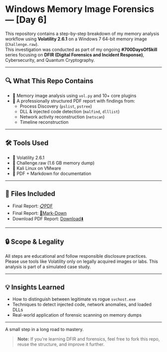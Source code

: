 # Windows Memory Image Forensics — [Day 6]

This repository contains a step-by-step breakdown of my memory analysis workflow using **Volatility 2.6.1** on a Windows 7 64-bit memory image (`Challenge.raw`).  
This investigation was conducted as part of my ongoing **#700DaysOfSkill** series focusing on **DFIR (Digital Forensics and Incident Response)**, Cybersecurity, and Quantum Cryptography.

---

## 🔍 What This Repo Contains

- 📁 Memory image analysis using `vol.py` and 10+ core plugins  
- 📖 A professionally structured PDF report with findings from:
  - Process Discovery (`pslist`, `pstree`)
  - DLL & injected code detection (`malfind`, `dlllist`)
  - Network activity reconstruction (`netscan`)
  - Timeline reconstruction

---

## 🛠️ Tools Used

- 🐍 Volatility 2.6.1
- 🧠 Challenge.raw (1.6 GB memory dump)
- 📖 Kali Linux on VMware
- 📝 PDF + Markdown for documentation

---

## 📎 Files Included

- Final Report: [📋PDF](https://github.com/jynxora/Memory-Forensics/blob/main/investigatingMemoryImage.pdf)
- Final Report: [📑Mark-Down](https://github.com/jynxora/Memory-Forensics/blob/main/investigatingMemoryImage.md)
- Download PDF Report: [Download⬇️](https://github.com/jynxora/Memory-Forensics/blob/main/investigatingMemoryImage.pdf)

---

## 🔒 Scope & Legality

All steps are educational and follow responsible disclosure practices.  
Please use tools like Volatility only on legally acquired images or labs. This analysis is part of a simulated case study.

---

## 💡 Insights Learned

- How to distinguish between legitimate vs rogue `svchost.exe`
- Techniques to detect injected code, network anomalies, and loaded DLLs
- Real-world application of forensic scanning on memory dumps

---

A small step in a long road to mastery.

> **Note:** If you're learning DFIR and forensics, feel free to fork this repo, reuse the structure, and improve it further.
